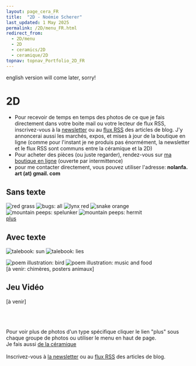 ```yaml
---
layout: page_cera_FR
title:  "2D - Noémie Scherer"
last_updated: 1 May 2025
permalink: /2D/menu_FR.html
redirect_from:
  - 2D/menu
  - 2D
  - ceramics/2D
  - ceramique/2D
topnav: topnav_Portfolio_2D_FR
---
```



english version will come later, sorry!

# 2D

- Pour recevoir de temps en temps des photos de ce que je fais directement dans votre boite mail ou votre lecteur de flux RSS, inscrivez-vous à la [newsletter](https://forms.gle/sVFdmqG9m2JGmU4HA) ou au [flux RSS](https://falano.github.io/feed/ceramique.xml) des articles de blog. J'y annoncerai aussi les marchés, expos, et mises à jour de la boutique en ligne (comme pour l'instant je ne produis pas énormément, la newsletter et le flux RSS sont communs entre la céramique et la 2D)
- Pour acheter des pièces (ou juste regarder), rendez-vous sur [ma boutique en ligne](https://nolanfa-shop.fourthwall.com/) (ouverte par intermittence)
- pour me contacter directement, vous pouvez utiliser l'adresse: **nolanfa. art (at) gmail. com**

## Sans texte
![red grass](/assets/art/2D/study_red-grass_pt_probsgla.jpg)
![bugs: all](/assets/art/2D/bookmark_bugs_wm_default.jpg)
![lynx red](/assets/art/2D/hA6_lynx_red_wm_def_glazed.jpg)
![snake orange](/assets/art/2D/snake_orange_wm_def_glazed.jpg)
![mountain peeps: spelunker](/assets/art/2D/moutainPeeps_0200_wm_gla_def.jpg)
![mountain peeps: hermit](/assets/art/2D/moutainPeeps_0160_wm_gla_def.jpg)\
[plus](textless_FR.html)

## Avec texte

![talebook: sun](/assets/art/2D/talebook-FR-14D1_wm_gla_def.jpg)
![talebook: lies](/assets/art/2D/talebook-FR-23D_wm_gla_def.jpg)

![poem illustration: bird](/assets/art/2D/09_whatMakesUsHuman_09-10_Bird_wm_gla_def.jpg)
![poem illustration: music and food](/assets/art/2D/09_whatMakesUsHuman_17-18_All1_wm_gla_def.jpg)\
[à venir: chimères, posters animaux]


## Jeu Vidéo
[à venir]

\
\
\
Pour voir plus de photos d'un type spécifique cliquer le lien "plus" sous chaque groupe de photos ou utiliser le menu en haut de page.
\
Je fais aussi [de la céramique](ceramique)
\
\
Inscrivez-vous à [la newsletter](https://forms.gle/sVFdmqG9m2JGmU4HA) ou au [flux RSS](https://falano.github.io/feed/ceramique.xml) des articles de blog.
